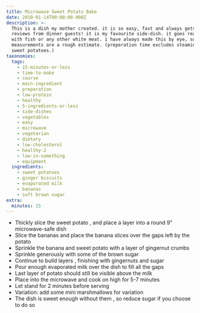 ```yaml
---
title: Microwave Sweet Potato Bake
date: 2010-01-14T00:00:00.000Z
description: >-
  This is a dish my mother created. it is so easy, fast and always gets rave
  reviews from dinner guests! it is my favourite side-dish. it goes really well
  with fish or any other white meat. i have always made this by eye, so the
  measurements are a rough estimate. (preperation time excludes steaming of the
  sweet potatoes.)
taxonomies:
  tags:
    - 15-minutes-or-less
    - time-to-make
    - course
    - main-ingredient
    - preparation
    - low-protein
    - healthy
    - 5-ingredients-or-less
    - side-dishes
    - vegetables
    - easy
    - microwave
    - vegetarian
    - dietary
    - low-cholesterol
    - healthy-2
    - low-in-something
    - equipment
  ingredients:
    - sweet potatoes
    - ginger biscuits
    - evaporated milk
    - bananas
    - soft brown sugar
extra:
  minutes: 15
---
```

 - Thickly slice the sweet potato , and place a layer into a round 9" microwave-safe dish
 - Slice the bananas and place the banana slices over the gaps left by the potato
 - Sprinkle the banana and sweet potato with a layer of gingernut crumbs
 - Sprinkle generously with some of the brown sugar
 - Continue to build layers , finishing with gingernuts and sugar
 - Pour enough evaporated milk over the dish to fill all the gaps
 - Last layer of potato should still be visible above the milk
 - Place into the microwave and cook on high for 5-7 minutes
 - Let stand for 2 minutes before serving
 - Variation: add some mini marshmallows for variation
 - The dish is sweet enough without them , so reduce sugar if you choose to do so
